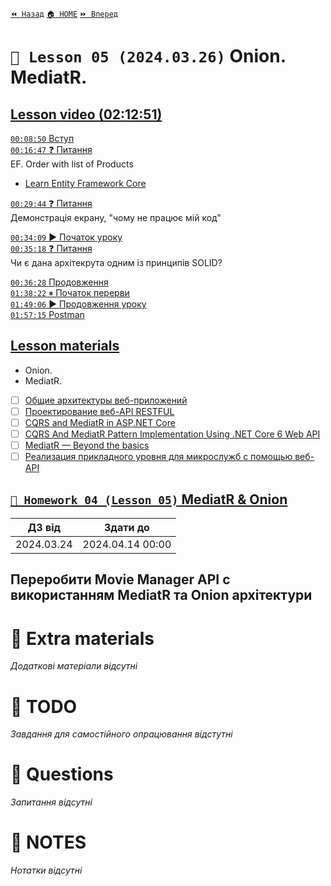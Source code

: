 [`⏪ Назад`](../04/README.md)  [`🏠 HOME`](../../README.md)  [`⏩ Вперед`](../06/README.md)

# `📗 Lesson 05 (2024.03.26)` Onion. MediatR.

## [Lesson video (02:12:51)](https://youtu.be/oIb72-Fq6mY)
[`00:08:50` Вступ](https://youtu.be/oIb72-Fq6mY?t=530)  
[`00:16:47` ❓ Питання](https://youtu.be/oIb72-Fq6mY?t=1007)  
EF. Order with list of Products  
- [Learn Entity Framework Core](https://www.learnentityframeworkcore.com/configuration/many-to-many-relationship-configuration)  

[`00:29:44` ❓ Питання](https://youtu.be/oIb72-Fq6mY?t=1784)  
Демонстрація екрану, "чому не працює мій код"  

[`00:34:09` ▶️ Початок уроку](https://youtu.be/oIb72-Fq6mY?t=2049)  
[`00:35:18` ❓ Питання](https://youtu.be/oIb72-Fq6mY?t=2118)  
Чи є дана архітекрута одним із принципів SOLID?  

[`00:36:28` Продовження](https://youtu.be/oIb72-Fq6mY?t=2188)  
[`01:38:22` ⏸ Початок перерви](https://youtu.be/oIb72-Fq6mY?t=5902)  
[`01:49:06` ▶️ Продовження уроку](https://youtu.be/oIb72-Fq6mY?t=6546)  
[`01:57:15` Postman](https://youtu.be/oIb72-Fq6mY?t=7035)  

## [Lesson materials](https://lms.ithillel.ua/groups/65a65fe34c3a2d3372eef8ea/lessons/65a65fe44c3a2d3372eef96f)
- Onion. 
- MediatR.

- [ ] [Общие архитектуры веб-приложений](https://learn.microsoft.com/ru-ru/dotnet/architecture/modern-web-apps-azure/common-web-application-architectures)
- [ ] [Проектирование веб-API RESTFUL](https://learn.microsoft.com/ru-ru/azure/architecture/best-practices/api-design)
- [ ] [CQRS and MediatR in ASP.NET Core](https://code-maze.com/cqrs-mediatr-in-aspnet-core/)
- [ ] [CQRS And MediatR Pattern Implementation Using .NET Core 6 Web API](https://www.c-sharpcorner.com/article/cqrs-and-mediatr-pattern-implementation-using-net-core-6-web-api/)
- [ ] [MediatR — Beyond the basics](https://medium.com/@cristian_lopes/mediatr-beyond-the-basics-8ab90841a732)
- [ ] [Реализация прикладного уровня для микрослужб с помощью веб-API](https://learn.microsoft.com/ru-ru/dotnet/architecture/microservices/microservice-ddd-cqrs-patterns/microservice-application-layer-implementation-web-api)

## [`📕 Homework 04 (Lesson 05)` MediatR & Onion](https://lms.ithillel.ua/groups/65a65fe34c3a2d3372eef8ea/homeworks/660164eb7cfe4745a03b5faa)  

| ДЗ від | Здати до |
|---|---|
| 2024.03.24 | 2024.04.14 00:00 | 24084

Переробити Movie Manager API с використанням MediatR та Onion архiтектури
---

# 📘 Extra materials

*Додаткові матеріали відсутні*

# 📘 TODO
*Завдання для самостійного опрацювання відстутні*

# 📘 Questions
*Запитання відсутні*

# 📘 NOTES
*Нотатки відсутні*
